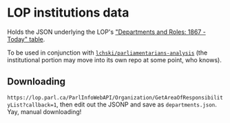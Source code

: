 # LOP institutions data

Holds the JSON underlying the LOP's ["Departments and Roles: 1867 - Today" table](https://lop.parl.ca/sites/ParlInfo/default/en_CA/Federal/areasResponsibility).

To be used in conjunction with [`lchski/parliamentarians-analysis`](https://github.com/lchski/parliamentarians-analysis) (the institutional portion may move into its own repo at some point, who knows).


## Downloading

`https://lop.parl.ca/ParlInfoWebAPI/Organization/GetAreaOfResponsibilityList?callback=1`, then edit out the JSONP and save as `departments.json`. Yay, manual downloading!

